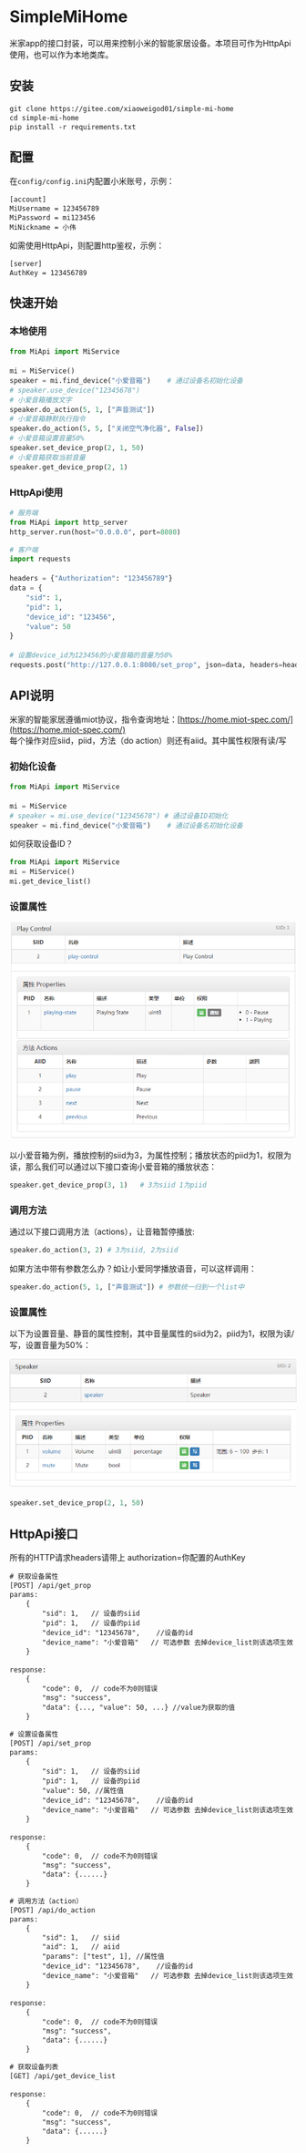 # SimpleMiHome
米家app的接口封装，可以用来控制小米的智能家居设备。本项目可作为HttpApi使用，也可以作为本地类库。

## 安装
```
git clone https://gitee.com/xiaoweigod01/simple-mi-home
cd simple-mi-home
pip install -r requirements.txt
```


## 配置
在`config/config.ini`内配置小米账号，示例：
```
[account]
MiUsername = 123456789
MiPassword = mi123456
MiNickname = 小伟
```
如需使用HttpApi，则配置http鉴权，示例：
```
[server]
AuthKey = 123456789
```

## 快速开始
### 本地使用
```python
from MiApi import MiService

mi = MiService()
speaker = mi.find_device("小爱音箱")    # 通过设备名初始化设备
# speaker.use_device("12345678")
# 小爱音箱播放文字
speaker.do_action(5, 1, ["声音测试"])
# 小爱音箱静默执行指令
speaker.do_action(5, 5, ["关闭空气净化器", False])
# 小爱音箱设置音量50%
speaker.set_device_prop(2, 1, 50)
# 小爱音箱获取当前音量
speaker.get_device_prop(2, 1)
```
### HttpApi使用
```python
# 服务端
from MiApi import http_server
http_server.run(host="0.0.0.0", port=8080)
```
```python
# 客户端
import requests

headers = {"Authorization": "123456789"}
data = {
    "sid": 1,
    "pid": 1,
    "device_id": "123456",
    "value": 50
}

# 设置device_id为123456的小爱音箱的音量为50%
requests.post("http://127.0.0.1:8080/set_prop", json=data, headers=headers)
```
## API说明
米家的智能家居遵循miot协议，指令查询地址：[https://home.miot-spec.com/](https://home.miot-spec.com/)  
每个操作对应siid，piid，方法（do action）则还有aiid。其中属性权限有读/写  
### 初始化设备
```python
from MiApi import MiService

mi = MiService
# speaker = mi.use_device("12345678") # 通过设备ID初始化
speaker = mi.find_device("小爱音箱")    # 通过设备名初始化设备
```  
如何获取设备ID？
```python
from MiApi import MiService
mi = MiService()
mi.get_device_list()
```

### 设置属性
![image](images/1.png)  

以小爱音箱为例，播放控制的siid为3，为属性控制；播放状态的piid为1，权限为读，那么我们可以通过以下接口查询小爱音箱的播放状态：
```python
speaker.get_device_prop(3, 1)   # 3为siid 1为piid
```  
### 调用方法
通过以下接口调用方法（actions），让音箱暂停播放:
```python
speaker.do_action(3, 2) # 3为siid, 2为siid
```  
如果方法中带有参数怎么办？如让小爱同学播放语音，可以这样调用：
```python
speaker.do_action(5, 1, ["声音测试"]) # 参数统一归到一个list中
```
### 设置属性
以下为设置音量、静音的属性控制，其中音量属性的siid为2，piid为1，权限为读/写，设置音量为50%：  

![img.png](images/2.png)  
  
```python
speaker.set_device_prop(2, 1, 50)
```   
## HttpApi接口  

所有的HTTP请求headers请带上 authorization=你配置的AuthKey  

```
# 获取设备属性
[POST] /api/get_prop
params:
    {
        "sid": 1,   // 设备的siid
        "pid": 1,   // 设备的piid
        "device_id": "12345678",    //设备的id
        "device_name": "小爱音箱"   // 可选参数 去掉device_list则该选项生效
    }

response: 
    {
        "code": 0,  // code不为0则错误
        "msg": "success",
        "data": {..., "value": 50, ...} //value为获取的值
    }
```
```
# 设置设备属性
[POST] /api/set_prop
params:
    {
        "sid": 1,   // 设备的siid
        "pid": 1,   // 设备的piid
        "value": 50, //属性值
        "device_id": "12345678",    //设备的id
        "device_name": "小爱音箱"   // 可选参数 去掉device_list则该选项生效
    }

response: 
    {
        "code": 0,  // code不为0则错误
        "msg": "success",
        "data": {......} 
    }
```  

```
# 调用方法（action）
[POST] /api/do_action
params:
    {
        "sid": 1,   // siid
        "aid": 1,   // aiid
        "params": ["test", 1], //属性值
        "device_id": "12345678",    //设备的id
        "device_name": "小爱音箱"   // 可选参数 去掉device_list则该选项生效
    }

response: 
    {
        "code": 0,  // code不为0则错误
        "msg": "success",
        "data": {......} 
    }
```  

```
# 获取设备列表
[GET] /api/get_device_list

response: 
    {
        "code": 0,  // code不为0则错误
        "msg": "success",
        "data": {......} 
    }
```
